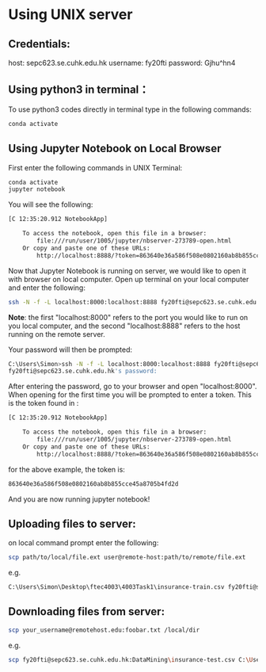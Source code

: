 # Using UNIX server

## Credentials:
host: sepc623.se.cuhk.edu.hk
username: fy20fti
password: Gjhu^hn4

## Using python3 in terminal：
To use python3 codes directly in terminal type in the following commands:
```bash
conda activate
```

## Using Jupyter Notebook on Local Browser
First enter the following commands in UNIX Terminal:
```bash
conda activate
jupyter notebook
```
You will see the following:
```bash
[C 12:35:20.912 NotebookApp]

    To access the notebook, open this file in a browser:
        file:///run/user/1005/jupyter/nbserver-273789-open.html
    Or copy and paste one of these URLs:
        http://localhost:8888/?token=863640e36a586f508e0802160ab8b855cce45a8705b4fd2d
```

Now that Jupyter Notebook is running on server, we would like to open it with browser on local computer. Open up terminal on your local computer and enter the following:

```bash
ssh -N -f -L localhost:8000:localhost:8888 fy20fti@sepc623.se.cuhk.edu.hk
```
**Note**: the first "localhost:8000" refers to the port you would like to run on you local computer, and the second "localhost:8888" refers to the host running on the remote server. 

Your password will then be prompted:

```bash
C:\Users\Simon>ssh -N -f -L localhost:8000:localhost:8888 fy20fti@sepc623.se.cuhk.edu.hk
fy20fti@sepc623.se.cuhk.edu.hk's password:
```

After entering the password, go to your browser and open "localhost:8000". When opening for the first time you will be prompted to enter a token. This is the token found in :
```bash
[C 12:35:20.912 NotebookApp]

    To access the notebook, open this file in a browser:
        file:///run/user/1005/jupyter/nbserver-273789-open.html
    Or copy and paste one of these URLs:
        http://localhost:8888/?token=863640e36a586f508e0802160ab8b855cce45a8705b4fd2d
```
for the above example, the token is:
```bash
863640e36a586f508e0802160ab8b855cce45a8705b4fd2d
```
And you are now running jupyter notebook!

## Uploading files to server:
on local command prompt enter the following:
```bash
scp path/to/local/file.ext user@remote-host:path/to/remote/file.ext
```
e.g.
```bash
C:\Users\Simon\Desktop\ftec4003\4003Task1\insurance-train.csv fy20fti@sepc623.se.cuhk.edu.hk:DataMining\insurance-train.csv
```

## Downloading files from server:
```bash
scp your_username@remotehost.edu:foobar.txt /local/dir
```
e.g.
```bash
scp fy20fti@sepc623.se.cuhk.edu.hk:DataMining\insurance-test.csv C:\Users\Simon\Desktop
```